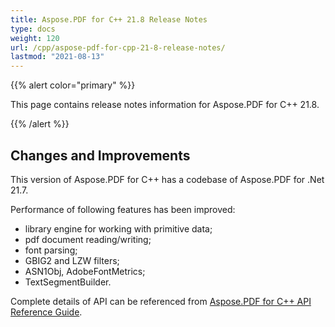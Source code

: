 ```yaml
---
title: Aspose.PDF for C++ 21.8 Release Notes
type: docs
weight: 120
url: /cpp/aspose-pdf-for-cpp-21-8-release-notes/
lastmod: "2021-08-13"
---
```


{{% alert color="primary" %}}

This page contains release notes information for Aspose.PDF for C++ 21.8.

{{% /alert %}}

## Changes and Improvements

This version of Aspose.PDF for C++ has a codebase of Aspose.PDF for .Net 21.7.

Performance of following features has been improved:

* library engine for working with primitive data;
* pdf document reading/writing;
* font parsing;
* GBIG2 and LZW filters;
* ASN1Obj, AdobeFontMetrics;
* TextSegmentBuilder.

Complete details of API can be referenced from [Aspose.PDF for C++ API Reference Guide](https://apireference.aspose.com/pdf/cpp).
